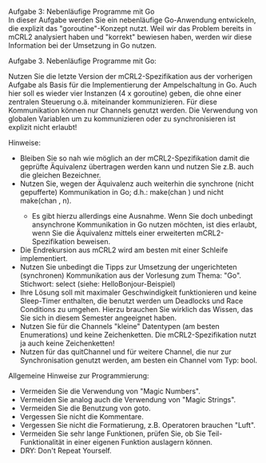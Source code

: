 Aufgabe 3: Nebenläufige Programme mit Go \
In dieser Aufgabe werden Sie ein nebenläufige Go-Anwendung entwickeln, die explizit das "goroutine"-Konzept nutzt.
Weil wir das Problem bereits in mCRL2 analysiert haben und "korrekt" bewiesen haben, werden wir diese Information bei der Umsetzung in Go nutzen.

Aufgabe 3. Nebenläufige Programme mit Go:

Nutzen Sie die letzte Version der mCRL2-Spezifikation aus der vorherigen Aufgabe als Basis für die Implementierung der Ampelschaltung in Go. 
Auch hier soll es wieder vier Instanzen (4 x goroutine) geben, die ohne einer zentralen Steuerung o.ä. miteinander kommunizieren.
Für diese Kommunikation können nur Channels genutzt werden. Die Verwendung von globalen Variablen um zu kommunizieren oder zu synchronisieren ist explizit nicht erlaubt!

Hinweise:
- Bleiben Sie so nah wie möglich an der mCRL2-Spezifikation damit die geprüfte Äquivalenz übertragen werden kann und nutzen Sie z.B. auch die gleichen Bezeichner.
- Nutzen Sie, wegen der Äquivalenz auch weiterhin die synchrone (nicht gepufferte) Kommunikation in Go; d.h.: make(chan <type>) und nicht make(chan <type>, n).
    - Es gibt hierzu allerdings eine Ausnahme. Wenn Sie doch unbedingt ansynchrone Kommunikation in Go nutzen möchten, ist dies erlaubt, wenn Sie die Äquivalenz mittels einer erweiterten mCRL2-Spezifikation beweisen.
- Die Endrekursion aus mCRL2 wird am besten mit einer Schleife implementiert.
- Nutzen Sie unbedingt die Tipps zur Umsetzung der ungerichteten (synchronen) Kommunikation aus der Vorlesung zum Thema: "Go". Stichwort: select (siehe: HelloBonjour-Beispiel)
- Ihre Lösung soll mit maximaler Geschwindigkeit funktionieren und keine Sleep-Timer enthalten, die benutzt werden um Deadlocks und Race Conditions zu umgehen. Hierzu brauchen Sie wirklich das Wissen, das Sie sich in diesem Semester angeeignet haben.
- Nutzen Sie für die Channels "kleine" Datentypen (am besten Enumerations) und keine Zeichenketten. Die mCRL2-Spezifikation nutzt ja auch keine Zeichenketten!
- Nutzen für das quitChannel und für weitere Channel, die nur zur Synchronisation genutzt werden, am besten ein Channel vom Typ: bool.

Allgemeine Hinweise zur Programmierung:

- Vermeiden Sie die Verwendung von "Magic Numbers".
- Vermeiden Sie analog auch die Verwendung von "Magic Strings".
- Vermeiden Sie die Benutzung von goto.
- Vergessen Sie nicht die Kommentare.
- Vergessen Sie nicht die Formatierung, z.B. Operatoren brauchen "Luft".
- Vermeiden Sie sehr lange Funktionen, prüfen Sie, ob Sie Teil-Funktionalität in einer eigenen Funktion auslagern können.
- DRY: Don't Repeat Yourself.

